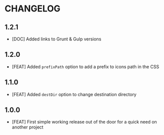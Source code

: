 # CHANGELOG

## 1.2.1
- [DOC] Added links to Grunt & Gulp versions

## 1.2.0
- [FEAT] Added ```prefixPath``` option to add a prefix to icons path in the CSS

## 1.1.0 
- [FEAT] Added ```destDir``` option to change destination directory

## 1.0.0 
- [FEAT] First simple working release out of the door for a quick need on another project
